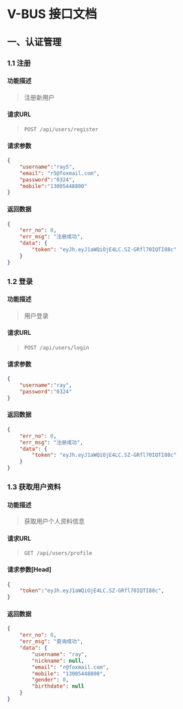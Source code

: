 # V-BUS 接口文档

## 一、认证管理

### 1.1 注册

#### 功能描述

> 注册新用户

#### 请求URL

> `POST /api/users/register`

#### 请求参数

```json
{
    "username":"ray5",
    "email": "r5@foxmail.com",
    "password":"0324",
    "mobile":"13005448800"
}
```

#### 返回数据

```json
{
    "err_no": 0,
    "err_msg": "注册成功",
    "data": {
        "token": "eyJh.eyJ1aWQiOjE4LC.SZ-GRfl70IQTI88c"
    }
}
```

### 1.2 登录

#### 功能描述

> 用户登录

#### 请求URL

> `POST /api/users/login`

#### 请求参数

```json
{
    "username":"ray",
    "password":"0324"
}
```

#### 返回数据

```json
{
    "err_no": 0,
    "err_msg": "注册成功",
    "data": {
        "token": "eyJh.eyJ1aWQiOjE4LC.SZ-GRfl70IQTI88c"
    }
}
```


### 1.3 获取用户资料

#### 功能描述

> 获取用户个人资料信息

#### 请求URL

> `GET /api/users/profile`

#### 请求参数[Head]

```json
{
    "token":"eyJh.eyJ1aWQiOjE4LC.SZ-GRfl70IQTI88c",
}
```

#### 返回数据

```json
{
    "err_no": 0,
    "err_msg": "查询成功",
    "data": {
        "username": "ray",
        "nickname": null,
        "email": "r@foxmail.com",
        "mobile": "13005448800",
        "gender": 0,
        "birthdate": null
    }
}
```
